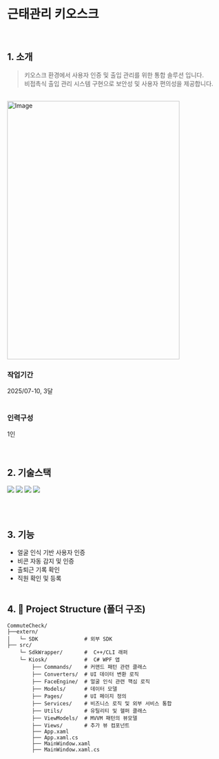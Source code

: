 # 근태관리 키오스크
<br />

## 1. 소개
> 키오스크 환경에서 사용자 인증 및 출입 관리를 위한 통합 솔루션 입니다. <br />
> 비접촉식 출입 관리 시스템 구현으로 보안성 및 사용자 편의성을 제공합니다.
<br />
<img width="400" height="600" alt="Image" src="https://github.com/user-attachments/assets/296b394b-14c3-472f-97c8-2ad46121fe19" />

### 작업기간
2025/07-10, 3달
<br /><br />

### 인력구성
1인
<br /><br /><br />

## 2. 기술스택

<img src ="https://img.shields.io/badge/C_sharp-003545.svg?&style=for-the-badge&logo=Csharp&logoColor=brown"> <img src="https://img.shields.io/badge/c++-00599C?style=for-the-badge&logo=c%2B%2B&logoColor=white"> <img src="https://img.shields.io/badge/firebase-FFCA28?style=for-the-badge&logo=firebase&logoColor=white" > <img src="https://img.shields.io/badge/postgresql-4169E1?style=for-the-badge&logo=postgresql&logoColor=white"/>

<br /><br />

## 3. 기능 
- 얼굴 인식 기반 사용자 인증
- 비콘 자동 감지 및 인증
- 출퇴근 기록 확인
- 직원 확인 및 등록
<br /><br />

## 4. 📂 Project Structure (폴더 구조)
```
CommuteCheck/
├──extern/
│   └─ SDK               # 외부 SDK
├── src/   
    └─ SdkWrapper/       #  C++/CLI 래퍼
    └─ Kiosk/            #  C# WPF 앱
        ├── Commands/    # 커맨드 패턴 관련 클래스
        ├── Converters/  # UI 데이터 변환 로직
        ├── FaceEngine/  # 얼굴 인식 관련 핵심 로직
        ├── Models/      # 데이터 모델
        ├── Pages/       # UI 페이지 정의
        ├── Services/    # 비즈니스 로직 및 외부 서비스 통합
        ├── Utils/       # 유틸리티 및 헬퍼 클래스
        ├── ViewModels/  # MVVM 패턴의 뷰모델
        ├── Views/       # 추가 뷰 컴포넌트
        ├── App.xaml
        ├── App.xaml.cs
        ├── MainWindow.xaml
        ├── MainWindow.xaml.cs      

```
<br /><br />


